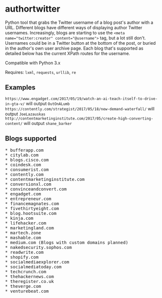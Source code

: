 # authortwitter
Python tool that grabs the Twitter username of a blog post's author with a URL.
Different blogs have different ways of displaying author Twitter usernames. Increasingly, blogs are starting to use the `<meta name="twitter:creator" content="@username">` tag, but a lot still don't. Usernames could be in a Twitter button at the bottom of the post, or buried in the author's own user archive page. Each blog that's supported as detailed below has the current XPath routes for the username.

Compatible with Python 3.x

Requires:
`lxml`, `requests`, `urllib`, `re`

## Examples
`https://www.engadget.com/2017/05/19/watch-an-ai-teach-itself-to-drive-in-gta-v/` will output `OutOnALumb`
`https://contently.com/strategist/2017/05/18/new-demand-waterfall/` will output `JoeLazauskas`
`http://contentmarketinginstitute.com/2017/05/create-high-converting-content/` will output `shane_barker`

## Blogs supported
<pre>
* bufferapp.com
* citylab.com
* blogs.cisco.com
* coindesk.com
* consumerist.com
* contently.com
* contentmarketinginstitute.com
* conversionxl.com
* convinceandconvert.com
* engadget.com
* entrepreneur.com
* financemagnates.com
* fivethirtyeight.com
* blog.hootsuite.com
* kinja.com
* lifehacker.com
* marketingland.com
* martech.zone
* mashable.com
* medium.com (Blogs with custom domains planned)
* nakedsecurity.sophos.com
* readwrite.com
* shopify.com
* socialmediaexplorer.com
* socialmediatoday.com
* techcrunch.com
* thehackernews.com
* theregister.co.uk
* theverge.com
* venturebeat.com
</pre>

